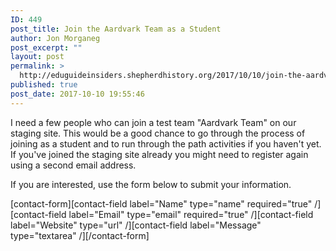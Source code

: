 ```yaml
---
ID: 449
post_title: Join the Aardvark Team as a Student
author: Jon Morganeg
post_excerpt: ""
layout: post
permalink: >
  http://eduguideinsiders.shepherdhistory.org/2017/10/10/join-the-aardvark-team-as-a-student/
published: true
post_date: 2017-10-10 19:55:46
---
```

I need a few people who can join a test team "Aardvark Team" on our staging site. This would be a good chance to go through the process of joining as a student and to run through the path activities if you haven't yet. If you've joined the staging site already you might need to register again using a second email address.

If you are interested, use the form below to submit your information.

[contact-form][contact-field label="Name" type="name"  required="true" /][contact-field label="Email" type="email" required="true" /][contact-field label="Website" type="url" /][contact-field label="Message" type="textarea" /][/contact-form]